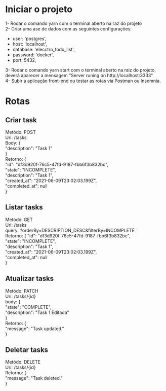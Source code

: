 # Iniciar o projeto

1- Rodar o comando yarn com o terminal aberto na raz do projeto\
2- Criar uma ase de dados com as seguintes configurações:
- user: 'postgres',
- host: 'localhost',
- database: 'elecctro_todo_list',
- password: 'docker',
- port: 5432,

3- Rodar o comando yarn start com o terminal aberto na raiz do projeto, deverá aparecer a mensagem "Server runing on http://localhost:3333"\
4- Subir a aplicação front-end ou testar as rotas via Postman ou Insomnia.

# Rotas
## Criar task
Metódo: POST\
Uri: /tasks\
Body: {\
	"description": "Task 1"\
}\
Retorno: {\
  "id": "df3d920f-76c5-47fd-9187-fbb6f3b832bc",\
  "state": "INCOMPLETE",\
  "description": "Task 1",\
  "created_at": "2021-06-09T23:02:03.199Z",\
  "completed_at": null\
}

## Listar tasks
Metódo: GET\
Uri: /tasks\
query: ?orderBy=DESCRIPTION_DESC&filterBy=INCOMPLETE\
Retorno: {
  "id": "df3d920f-76c5-47fd-9187-fbb6f3b832bc",\
  "state": "INCOMPLETE",\
  "description": "Task 1",\
  "created_at": "2021-06-09T23:02:03.199Z",\
  "completed_at": null\
}

## Atualizar tasks
Metódo: PATCH\
Uri: /tasks/{id}\
body: {\
    "state": "COMPLETE",\
    "description": "Task 1 Editada"\
}\
Retorno: {\
  "message": "Task updated."\
}

## Deletar tasks
Metódo: DELETE\
Uri: /tasks/{id}\
Retorno: {\
  "message": "Task deleted."\
}
